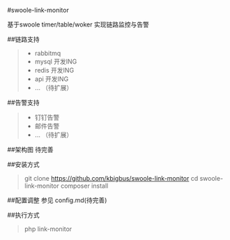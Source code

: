 #swoole-link-monitor

基于swoole timer/table/woker 实现链路监控与告警

##链路支持
> * rabbitmq
> * mysql  开发ING
> * redis  开发ING
> * api    开发ING
> * ... （待扩展）

##告警支持
> * 钉钉告警
> * 邮件告警
> * ...  （待扩展）

##架构图
待完善

##安装方式
> git clone https://github.com/kbigbus/swoole-link-monitor
> cd swoole-link-monitor
> composer install

##配置调整
参见 config.md(待完善)

##执行方式
> php link-monitor